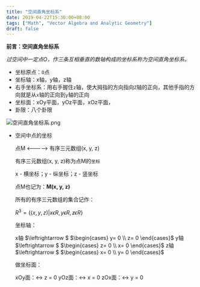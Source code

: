 ```yaml
---
title: "空间直角坐标系"
date: 2019-04-22T15:30:00+08:00
tags: ["Math", "Vector Algebra and Analytic Geometry"]
draft: false
---
```


**前言：空间直角坐标系**

*过空间中一定点O，作三条互相垂直的数轴构成的坐标系称为空间直角坐标系。*

* 坐标原点：`O`点
* 坐标轴：x轴，y轴，z轴
* 右手坐标系：用右手握住`z`轴，使大拇指的方向指向`Z`轴的正向，其他手指的方向就是从`x`轴的正向到`y`轴的正向
* 坐标面：xOy平面，yOz平面，xOz平面，
* 卦限：八个卦限

![空间直角坐标系.png](https://i.loli.net/2019/04/22/5cbd6d8148913.png)

* 空间中点的坐标

  点M <————> 有序三元数组(x, y, z)

  有序三元数组(x, y, z)称为点M的`坐标`

  x - 横坐标；y - 纵坐标；z - 竖坐标

  点M也记为：**M(x, y, z)**

  所有的有序三元数组的集合记作：

  $R^3 = \{(x,y,z)|x\epsilon R,y\epsilon R,z\epsilon R\}$

  坐标轴：

  x轴 $\leftrightarrow $  $\begin{cases} y= 0 \\ z= 0 \end{cases}$                                y轴 $\leftrightarrow $  $\begin{cases} z= 0 \\ x= 0 \end{cases}$                                       z轴 $\leftrightarrow $  $\begin{cases} x= 0 \\ y= 0 \end{cases}$

  做坐标面：

  xOy面：$\leftrightarrow$  z = 0                              yOz面：$\leftrightarrow$  x = 0           zOx面：$\leftrightarrow$  y = 0

